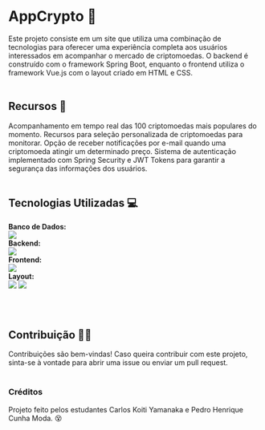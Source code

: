 # AppCrypto 🦾
Este projeto consiste em um site que utiliza uma combinação de tecnologias para oferecer uma experiência completa aos usuários interessados em acompanhar o mercado de criptomoedas. O backend é construído com o framework Spring Boot, enquanto o frontend utiliza o framework Vue.js com o layout criado em HTML e CSS.
<br><br>
## Recursos :money_with_wings:
Acompanhamento em tempo real das 100 criptomoedas mais populares do momento.
Recursos para seleção personalizada de criptomoedas para monitorar.
Opção de receber notificações por e-mail quando uma criptomoeda atingir um determinado preço.
Sistema de autenticação implementado com Spring Security e JWT Tokens para garantir a segurança das informações dos usuários.
<br><br>
## Tecnologias Utilizadas :computer:
<div>
      <strong>Banco de Dados:</strong><br>
      <img src="https://img.shields.io/badge/PostgreSQL-316192?style=for-the-badge&logo=postgresql&logoColor=white"><br>
      <strong>Backend:</strong><br>
      <img src="https://img.shields.io/badge/Spring-6DB33F?style=for-the-badge&logo=spring&logoColor=white"><br>
      <strong>Frontend:</strong> <br>
      <img src="https://img.shields.io/badge/Vue%20js-35495E?style=for-the-badge&logo=vuedotjs&logoColor=4FC08D"><br>
      <strong>Layout:</strong> <br>
      <img src="https://img.shields.io/badge/HTML5-E34F26?style=for-the-badge&logo=html5&logoColor=white">
      <img src="https://img.shields.io/badge/CSS3-1572B6?style=for-the-badge&logo=css3&logoColor=white">
</div>

<br><br>
## Contribuição 👨‍🎓
Contribuições são bem-vindas! Caso queira contribuir com este projeto, sinta-se à vontade para abrir uma issue ou enviar um pull request.
<br><br>
### Créditos
Projeto feito pelos estudantes Carlos Koiti Yamanaka e Pedro Henrique Cunha Moda. :dizzy_face:
